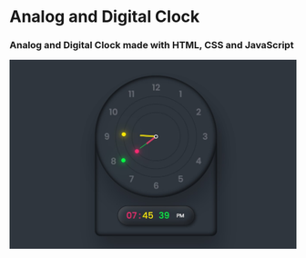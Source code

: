 # Analog and Digital Clock

### Analog and Digital Clock made with HTML, CSS and JavaScript

![Preview](/analog_digital_clock.jpg)
